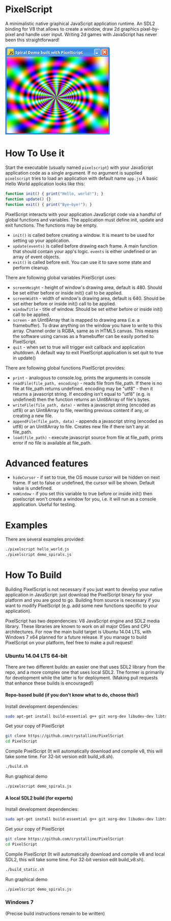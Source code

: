 # PixelScript
A minimalistic native graphical JavaScript application runtime.
An SDL2 binding for V8 that allows to create a window, draw 2d graphics pixel-by-pixel and handle user input.
Writing 2d games with JavaScript has never been this straightforward!

![alt screenshot](https://raw.githubusercontent.com/crystalline/PixelScript/master/demo.png)

# How To Use it
Start the executable (usually named `pixelscript`) with your JavaScript application code as a single argument.
If no argument is supplied `pixelscript` tries to load an application with default name `app.js`
A basic Hello World application looks like this:
```javascript
function init() { print("Hello, world!"); }
function update() {}
function exit() { print("Bye~bye!"); }
```

PixelScript interacts with your application JavaScript code via a handful of global functions and variables. The application must define init, update and exit functions. The functions may be empty.
* `init()` is called before creating a window. It is meant to be used for setting up your application.
* `update(events)` is called before drawing each frame. A main function that should contain your app's logic. `events` is either undefined or an array of event objects.
* `exit()` is called before exit. You can use it to save some state and perform cleanup.

There are following global variables PixelScript uses:
* `screenHeight` - height of window's drawing area, default is 480. Should be set either before or inside init() call to be applied.
* `screenWidth` - width of window's drawing area, default is 640. Should be set either before or inside init() call to be applied.
* `windowTitle` - title of window. Should be set either before or inside init() call to be applied.
* `screen` - an Uint8Array that is mapped to drawing area (i.e. a framebuffer). To draw anything on the window you have to write to this array. Channel order is RGBA, same as in HTML5 canvas. This means the software using canvas as a framebuffer can be easily ported to PixelScript.
* `quit` - when set to true will trigger exit callback and application shutdown. A default way to exit PixelScript application is set quit to true in update()

There are following global functions PixelScript provides:
* `print` - analogous to console.log, prints the arguments in console
* `readFile(file_path, encoding)` - reads file from file_path. If there is no file at file_path returns undefined. encoding may be "utf8" - then it returns a javascript string. If encoding isn't equal to "utf8" (e.g. is undefined) then the function returns an Uint8Array of file's bytes.
* `writeFile(file_path, data)` - writes a javascript string (encoded as utf8) or an Uint8Array to file, rewriting previous content if any, or creating a new file.
* `appendFile(file_path, data)` - appends a javascript string (encoded as utf8) or an Uint8Array to file. Creates new file if there isn't any at file_path.
* `load(file_path)` - execute javascript source from file at file_path, prints error if no file is available at file_path.

# Advanced features
* `hideCursor` - if set to true, the OS mouse cursor will be hidden on next frame. If set to false or undefined, the cursor will be shown. Default value is undefined.
* `noWindow` - if you set this variable to true before or inside init() then pixelscript won't create a window for you, i.e. it will run as a console application. Useful for testing.

# Examples
There are several examples provided:
```bash
./pixelscript hello_world.js
./pixelscript demo_spirals.js
```

# How To Build
Building PixelScript is not necessary if you just want to develop your native application in JavaScript: just download the PixelScript binary for your platform and you are good to go.
Building from source is necessary if you want to modify PixelScript (e.g. add some new functions specific to your application).

PixelScript has two dependencies: V8 JavaScript engine and SDL2 media library. These libraries are known to work on all major OSes and CPU architectures. For now the main build target is Ubuntu 14.04 LTS, with Windows 7 x64 planned for a future release. If you manage to build PixelScript on your platform, feel free to make a pull request!

### Ubuntu 14.04 LTS 64-bit
There are two different builds: an easier one that uses SDL2 library from the repo, and a more complex one that uses local SDL2. The former is primarily for development while the latter is for deployment. (Making pull requests that enhance these builds is encouraged!)

#### Repo-based build (if you don't know what to do, choose this!)
Install development dependencies:

```bash
sudo apt-get install build-essential g++ git xorg-dev libudev-dev libts-dev libgl1-mesa-dev libglu1-mesa-dev libasound2-dev libpulse-dev libopenal-dev libogg-dev libvorbis-dev libaudiofile-dev libpng12-dev libfreetype6-dev libusb-dev libdbus-1-dev zlib1g-dev libdirectfb-dev libsdl2-dev
```
Get your copy of PixelScript
```bash
git clone https://github.com/crystalline/PixelScript
cd PixelScript
```
Compile PixelScript (It will automatically download and compile v8, this will take some time. For 32-bit version edit build_v8.sh).
```bash
./build.sh
```
Run graphical demo
```bash
./pixelscript demo_spirals.js
```

#### A local SDL2 build (for experts)
Install development dependencies:
```bash
sudo apt-get install build-essential g++ git xorg-dev libudev-dev libts-dev libgl1-mesa-dev libglu1-mesa-dev libasound2-dev libpulse-dev libopenal-dev libogg-dev libvorbis-dev libaudiofile-dev libpng12-dev libfreetype6-dev libusb-dev libdbus-1-dev zlib1g-dev libdirectfb-dev libsdl2-dev
```
Get your copy of PixelScript
```bash
git clone https://github.com/crystalline/PixelScript
cd PixelScript
```
Compile PixelScript (It will automatically download and compile v8 and local SDL2, this will take some time. For 32-bit version edit build_v8.sh).
```bash
./build_static.sh
```
Run graphical demo
```bash
./pixelscript demo_spirals.js
```

### Windows 7

(Precise build instructions remain to be written)

